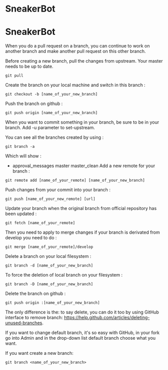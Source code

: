 # SneakerBot

# SneakerBot
When you do a pull request on a branch, you can continue to work on another branch and make another pull request on this other branch.

Before creating a new branch, pull the changes from upstream. Your master needs to be up to date.
```
git pull
```
Create the branch on your local machine and switch in this branch :
```
git checkout -b [name_of_your_new_branch]
```
Push the branch on github :
```
git push origin [name_of_your_new_branch]
```
When you want to commit something in your branch, be sure to be in your branch. Add -u parameter to set-upstream.

You can see all the branches created by using :
```
git branch -a
```
Which will show :

* approval_messages
  master
  master_clean
Add a new remote for your branch :
```
git remote add [name_of_your_remote] [name_of_your_new_branch]
```
Push changes from your commit into your branch :
```
git push [name_of_your_new_remote] [url]
```
Update your branch when the original branch from official repository has been updated :
```
git fetch [name_of_your_remote]
 ```
Then you need to apply to merge changes if your branch is derivated from develop you need to do :
```
git merge [name_of_your_remote]/develop
```
Delete a branch on your local filesystem :
```
git branch -d [name_of_your_new_branch]
```
To force the deletion of local branch on your filesystem :
```
git branch -D [name_of_your_new_branch]
```
Delete the branch on github :
```
git push origin :[name_of_your_new_branch]
```
The only difference is the: to say delete, you can do it too by using GitHub interface to remove branch: https://help.github.com/articles/deleting-unused-branches.

If you want to change default branch, it's so easy with GitHub, in your fork go into Admin and in the drop-down list default branch choose what you want.

If you want create a new branch:

```
git branch <name_of_your_new_branch>
```
